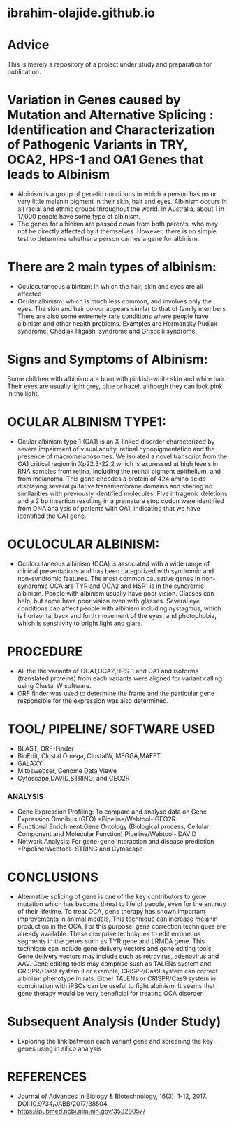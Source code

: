 # ibrahim-olajide.github.io
# Advice
This is merely a repository of a project under study and preparation for publication.

# Variation in Genes caused by Mutation and Alternative Splicing :  Identification and Characterization of Pathogenic Variants in TRY, OCA2, HPS-1 and OA1 Genes that leads to Albinism
* Albinism is a group of genetic conditions in which a person has no or very little melanin pigment in their skin, hair and eyes. Albinism occurs in all racial and ethnic groups throughout the world. In Australia, about 1 in 17,000 people have some type of albinism.
* The genes for albinism are passed down from both parents, who may not be directly affected by it themselves. However, there is no simple test to determine whether a person carries a gene for albinism.
# There are 2 main types of albinism:

* Oculocutaneous albinism: in which the hair, skin and eyes are all affected
* Ocular albinism: which is much less common, and involves only the eyes. The skin and hair colour appears similar to that of family members
There are also some extremely rare conditions where people have albinism and other health problems. Examples are Hermansky Pudlak syndrome, Chediak Higashi syndrome and Griscelli syndrome.

# Signs and Symptoms of Albinism:
Some children with albinism are born with pinkish-white skin and white hair. Their eyes are usually light grey, blue or hazel, although they can look pink in the light.

# OCULAR ALBINISM TYPE1:
* Ocular albinism type 1 (OA1) is an X-linked disorder characterized by severe impairment of visual acuity, retinal hypopigmentation and the presence of macromelanosomes. We isolated a novel transcript from the OA1 critical region in Xp22.3-22.2 which is expressed at high levels in RNA samples from retina, including the retinal pigment epithelium, and from melanoma. This gene encodes a protein of 424 amino acids displaying several putative transmembrane domains and sharing no similarities with previously identified molecules. Five intragenic deletions and a 2 bp insertion resulting in a premature stop codon were identified from DNA analysis of patients with OA1, indicating that we have identified the OA1 gene.

# OCULOCULAR ALBINISM:
* Oculocutaneous albinism (OCA) is associated with a wide range of clinical presentations and has been categorized with syndromic and non-syndromic features. The most common causative genes in non-syndromic OCA are TYR and OCA2 and HSP1 is in the syndromic albinism.
People with albinism usually have poor vision. Glasses can help, but some have poor vision even with glasses. Several eye conditions can affect people with albinism including nystagmus, which is horizontal back and forth movement of the eyes, and photophobia, which is sensitivity to bright light and glare.

# PROCEDURE
* All the the variants of OCA1,OCA2,HPS-1 and OA1 and isoforms (translated proteins) from each variants were aligned for variant calling using Clustal W software.
* ORF finder was used to determine the frame and the particular gene responsible for the expression was also determined.

# TOOL/ PIPELINE/ SOFTWARE USED
* BLAST, ORF-Finder
* BioEdit, Clustal Omega, ClustalW, MEGGA,MAFFT
* GALAXY
* Mitoswebser, Genome Data Viewe
* Cytoscape,DAVID,STRING, and GEO2R
### ANALYSIS
* Gene Expression Profiling: To compare and analyse data on Gene Expression Omnibus (GEO)
 *Pipeline/Webtool- GEO2R
* Functional Enrichment:Gene Ontology (Biological process, Cellular Component and Molecular Function)
Pipeline/Webtool- DAVID
* Network Analysis: For gene-gene interaction and disease prediction
*Pipeline/Webtool- STRING and Cytoscape

# CONCLUSIONS 
* Alternative splicing of gene is one of the key contributors to gene mutation which has become threat to life of people, even for the entirety of their lifetime. To treat OCA, gene therapy has shown important improvements in animal models. This technique can increase melanin production in the OCA. For this purpose, gene correction techniques are already available. These comprise techniques to edit erroneous segments in the genes such as TYR gene and LRMDA gene. This technique can include gene delivery vectors and gene editing tools. Gene delivery vectors may include such as retrovirus, adenovirus and AAV. Gene editing tools may comprise such as TALENs system and CRISPR/Cas9 system. For example, CRISPR/Cas9 system can correct albinism phenotype in rats. Either TALENs or CRISPR/Cas9 system in combination with iPSCs can be useful to fight albinism. It seems that gene therapy would be very beneficial for treating OCA disorder.
# Subsequent Analysis (Under Study)
* Exploring the link between each variant gene and screening the key genes using in silico analysis

# REFERENCES
* Journal of Advances in Biology & Biotechnology, 16(3): 1-12, 2017. DOI:10.9734/JABB/2017/38504
* https://pubmed.ncbi.nlm.nih.gov/35328057/
